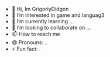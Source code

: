 - 👋 Hi, Im GrigoriyDidgon
- 👀 I’m interested in game and languag3
- 🌱 I’m currently learning ...
- 💞️ I’m looking to collaborate on ...
- 📫 How to reach me
- 😄 Pronouns: ..
- ⚡ Fun fact: .

<!---
GrigoriyDidgon/GrigoriyDidgon is a ✨ special ✨ repository because its `README.md` (this file) appears on your GitHub profile.
You can click the Preview link to take a look at your changes.
--->
